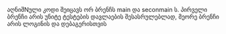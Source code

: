 აღნიშNული კოდი შეიცავს ორ ბრენჩს main და seconmain ს.
პირველი ბრენჩი არის უნიტე ტესტების დავლაების შესასრულებლად,
მეორე ბრენჩი არის  ლოგინის და დებაგერისთვის

